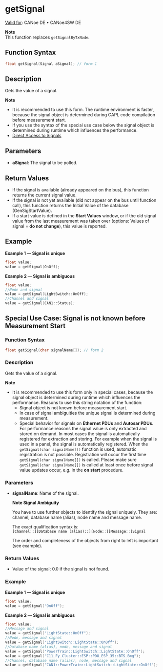 # getSignal

[Valid for](../../../Shared/FeatureAvailability.md): CANoe DE • CANoe4SW DE

**Note**  
This function replaces `getSignalByTxNode`.

## Function Syntax

```c
float getSignal(Signal aSignal); // form 1
```

## Description

Gets the value of a signal.

**Note**

- It is recommended to use this form. The runtime environment is faster, because the signal object is determined during CAPL code compilation before measurement start.
- If you use the syntax of the special use case below the signal object is determined during runtime which influences the performance.
- [Direct Access to Signals](../../../Shared/CAPL/SignalOrientedProgramming/SOPReadSignalValue.md)

## Parameters

- **aSignal**: The signal to be polled.

## Return Values

- If the signal is available (already appeared on the bus), this function returns the current signal value.
- If the signal is not yet available (did not appear on the bus until function call), this function returns the Initial Value of the database (GenSigStartValue).
- If a start value is defined in the **Start Values** window, or if the old signal value from the last measurement was taken over (options: Values of signal = **do not change**), this value is reported.

## Example

**Example 1 — Signal is unique**

```c
float value;
value = getSignal(OnOff);
```

**Example 2 — Signal is ambiguous**

```c
float value;
//Node and signal
value = getSignal(LightSwitch::OnOff);
//Channel and signal
value = getSignal(CAN1::Status);
```

## Special Use Case: Signal is not known before Measurement Start

### Function Syntax

```c
float getSignal(char signalName[]); // form 2
```

### Description

Gets the value of a signal.

**Note**

- It is recommended to use this form only in special cases, because the signal object is determined during runtime which influences the performance. Reasons to use this string notation of the function:
  - Signal object is not known before measurement start.
  - In case of signal ambiguities the unique signal is determined during measurement.
  - Special behavior for signals on **Ethernet PDUs** and **Autosar PDUs**. For performance reasons the signal value is only extracted and stored on demand. In most cases the signal is automatically registered for extraction and storing. For example when the signal is used in a panel, the signal is automatically registered. When the `getSignal(char signalName[])` function is used, automatic registration is not possible. Registration will occur the first time `getSignal(char signalName[])` is called. Please make sure `getSignal(char signalName[])` is called at least once before signal value updates occur, e.g. in the **on start** procedure.

### Parameters

- **signalName**: Name of the signal.

  **Note Signal Ambiguity**

  You have to use further objects to identify the signal uniquely. They are: channel, database name (alias), node name and message name.

  The exact qualification syntax is:  
  `[Channel::][Database name (alias)::][Node::][Message::]Signal`

  The order and completeness of the objects from right to left is important (see example).

### Return Values

- Value of the signal; 0.0 if the signal is not found.

### Example

**Example 1 — Signal is unique**

```c
float value;
value = getSignal("OnOff");
```

**Example 2 — Signal is ambiguous**

```c
float value;
//Message and signal
value = getSignal("LightState::OnOff");
//Node, message and signal
value = getSignal("LightSwitch::LightState::OnOff");
//Database name (alias), node, message and signal
value = getSignal("PowerTrain::LightSwitch::LightState::OnOff");
value = getSignal("C11_Fy_Cluster::ESP::PDU_ESP_35::BTS_Bmg");
//Channel, database name (alias), node, message and signal
value = getSignal("CAN1::PowerTrain::LightSwitch::LightState::OnOff");
```
